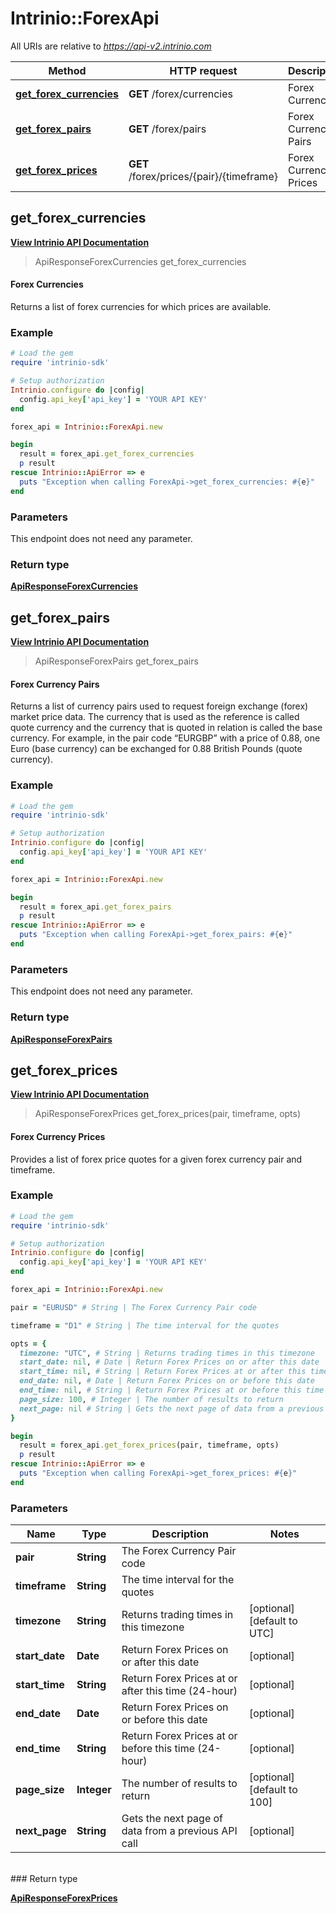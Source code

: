 # Intrinio::ForexApi

All URIs are relative to *https://api-v2.intrinio.com*

Method | HTTP request | Description
------------- | ------------- | -------------
[**get_forex_currencies**](ForexApi.md#get_forex_currencies) | **GET** /forex/currencies | Forex Currencies
[**get_forex_pairs**](ForexApi.md#get_forex_pairs) | **GET** /forex/pairs | Forex Currency Pairs
[**get_forex_prices**](ForexApi.md#get_forex_prices) | **GET** /forex/prices/{pair}/{timeframe} | Forex Currency Prices



[//]: # (START_OPERATION)

[//]: # (OPERATION:get_forex_currencies_v2)

[//]: # (ENDPOINT:/forex/currencies)

[//]: # (DOCUMENT_LINK:ForexApi.md#get_forex_currencies)

## **get_forex_currencies**

[**View Intrinio API Documentation**](https://docs.intrinio.com/documentation/api_v2/get_forex_currencies_v2)

> ApiResponseForexCurrencies get_forex_currencies

#### Forex Currencies


Returns a list of forex currencies for which prices are available.

### Example

[//]: # (START_CODE_EXAMPLE)

```ruby
# Load the gem
require 'intrinio-sdk'

# Setup authorization
Intrinio.configure do |config|
  config.api_key['api_key'] = 'YOUR API KEY'
end

forex_api = Intrinio::ForexApi.new

begin
  result = forex_api.get_forex_currencies
  p result
rescue Intrinio::ApiError => e
  puts "Exception when calling ForexApi->get_forex_currencies: #{e}"
end
```

[//]: # (END_CODE_EXAMPLE)

### Parameters
This endpoint does not need any parameter.
<br/>
### Return type

[**ApiResponseForexCurrencies**](ApiResponseForexCurrencies.md)

[//]: # (END_OPERATION)


[//]: # (START_OPERATION)

[//]: # (OPERATION:get_forex_pairs_v2)

[//]: # (ENDPOINT:/forex/pairs)

[//]: # (DOCUMENT_LINK:ForexApi.md#get_forex_pairs)

## **get_forex_pairs**

[**View Intrinio API Documentation**](https://docs.intrinio.com/documentation/api_v2/get_forex_pairs_v2)

> ApiResponseForexPairs get_forex_pairs

#### Forex Currency Pairs


Returns a list of currency pairs used to request foreign exchange (forex) market price data. The currency that is used as the reference is called quote currency and the currency that is quoted in relation is called the base currency. For example, in the pair code “EURGBP” with a price of 0.88, one Euro (base currency) can be exchanged for 0.88 British Pounds (quote currency).

### Example

[//]: # (START_CODE_EXAMPLE)

```ruby
# Load the gem
require 'intrinio-sdk'

# Setup authorization
Intrinio.configure do |config|
  config.api_key['api_key'] = 'YOUR API KEY'
end

forex_api = Intrinio::ForexApi.new

begin
  result = forex_api.get_forex_pairs
  p result
rescue Intrinio::ApiError => e
  puts "Exception when calling ForexApi->get_forex_pairs: #{e}"
end
```

[//]: # (END_CODE_EXAMPLE)

### Parameters
This endpoint does not need any parameter.
<br/>
### Return type

[**ApiResponseForexPairs**](ApiResponseForexPairs.md)

[//]: # (END_OPERATION)


[//]: # (START_OPERATION)

[//]: # (OPERATION:get_forex_prices_v2)

[//]: # (ENDPOINT:/forex/prices/{pair}/{timeframe})

[//]: # (DOCUMENT_LINK:ForexApi.md#get_forex_prices)

## **get_forex_prices**

[**View Intrinio API Documentation**](https://docs.intrinio.com/documentation/api_v2/get_forex_prices_v2)

> ApiResponseForexPrices get_forex_prices(pair, timeframe, opts)

#### Forex Currency Prices


Provides a list of forex price quotes for a given forex currency pair and timeframe.

### Example

[//]: # (START_CODE_EXAMPLE)

```ruby
# Load the gem
require 'intrinio-sdk'

# Setup authorization
Intrinio.configure do |config|
  config.api_key['api_key'] = 'YOUR API KEY'
end

forex_api = Intrinio::ForexApi.new

pair = "EURUSD" # String | The Forex Currency Pair code

timeframe = "D1" # String | The time interval for the quotes

opts = { 
  timezone: "UTC", # String | Returns trading times in this timezone
  start_date: nil, # Date | Return Forex Prices on or after this date
  start_time: nil, # String | Return Forex Prices at or after this time (24-hour)
  end_date: nil, # Date | Return Forex Prices on or before this date
  end_time: nil, # String | Return Forex Prices at or before this time (24-hour)
  page_size: 100, # Integer | The number of results to return
  next_page: nil # String | Gets the next page of data from a previous API call
}

begin
  result = forex_api.get_forex_prices(pair, timeframe, opts)
  p result
rescue Intrinio::ApiError => e
  puts "Exception when calling ForexApi->get_forex_prices: #{e}"
end
```

[//]: # (END_CODE_EXAMPLE)

### Parameters

Name | Type | Description  | Notes
------------- | ------------- | ------------- | -------------
 **pair** | **String**| The Forex Currency Pair code | 
 **timeframe** | **String**| The time interval for the quotes | 
 **timezone** | **String**| Returns trading times in this timezone | [optional] [default to UTC]
 **start_date** | **Date**| Return Forex Prices on or after this date | [optional] 
 **start_time** | **String**| Return Forex Prices at or after this time (24-hour) | [optional] 
 **end_date** | **Date**| Return Forex Prices on or before this date | [optional] 
 **end_time** | **String**| Return Forex Prices at or before this time (24-hour) | [optional] 
 **page_size** | **Integer**| The number of results to return | [optional] [default to 100]
 **next_page** | **String**| Gets the next page of data from a previous API call | [optional] 
<br/>
### Return type

[**ApiResponseForexPrices**](ApiResponseForexPrices.md)

[//]: # (END_OPERATION)

